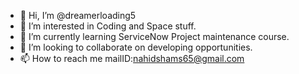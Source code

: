 - 👋 Hi, I’m @dreamerloading5
- 👀 I’m interested in Coding and Space stuff.
- 🌱 I’m currently learning ServiceNow Project maintenance course.
- 💞️ I’m looking to collaborate on developing opportunities.
- 📫 How to reach me mailID:nahidshams65@gmail.com

<!---
dreamerloading5/dreamerloading5 is a ✨ special ✨ repository because its `README.md` (this file) appears on your GitHub profile.
You can click the Preview link to take a look at your changes.
--->
